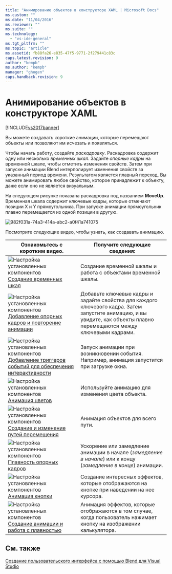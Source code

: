 ```yaml
---
title: "Анимирование объектов в конструкторе XAML | Microsoft Docs"
ms.custom: ""
ms.date: "11/04/2016"
ms.reviewer: ""
ms.suite: ""
ms.technology: 
  - "vs-ide-general"
ms.tgt_pltfrm: ""
ms.topic: "article"
ms.assetid: fb88fa26-e835-47f5-9771-2f279441c83c
caps.latest.revision: 9
author: "kempb"
ms.author: "kempb"
manager: "ghogen"
caps.handback.revision: 9
---
```

# Анимирование объектов в конструкторе XAML
[!INCLUDE[vs2017banner](../code-quality/includes/vs2017banner.md)]

Вы можете создавать короткие анимации, которые перемещают объекты или позволяют им исчезать и появляться.  
  
 Чтобы начать работу, создайте *раскадровку*. Раскадровка содержит одну или несколько *временных шкал*. Задайте *опорные кадры* на временной шкале, чтобы отметить изменения свойств. Затем при запуске анимации Blend интерполирует изменения свойств за указанный период времени. Результатом является плавный переход. Вы можете анимировать любое свойство, которое принадлежит к объекту, даже если оно не является визуальным.  
  
 На следующем рисунке показана раскадровка под названием **MoveUp**. Временная шкала содержит ключевые кадры, которые отмечают позиции X и Y прямоугольника. При запуске анимации прямоугольник плавно перемещается из одной позиции в другую.  
  
 ![](~/designers/media/982f031a-74a3-414a-abc2-a0f41a741075.png "982f031a\-74a3\-414a\-abc2\-a0f41a741075")  
  
 Посмотрите следующие видео, чтобы узнать, как создавать анимацию.  
  
|Ознакомьтесь с коротким видео.|Получите следующие сведения:|  
|------------------------------------|----------------------------------|  
|![Настройка установленных компонентов](~/designers/media/bldadminconsoleinitialconfigicon.PNG "BldAdminConsoleInitialConfigIcon") [Создание временных шкал](http://www.popscreen.com/v/6A4eF/Microsoft-Expression-Blend-Creating-Timelines)|Создание временной шкалы и работа с объектами временной шкалы.|  
|![Настройка установленных компонентов](~/designers/media/bldadminconsoleinitialconfigicon.PNG "BldAdminConsoleInitialConfigIcon") [Добавление опорных кадров и повторение анимации](http://www.popscreen.com/v/6A4fi/Microsoft-Expression-Blend-Adding-Keyframes-and-Repeating-an-Animation)|Добавьте ключевые кадры и задайте свойства для каждого ключевого кадра. Затем запустите анимацию, и вы увидите, как объекты плавно перемещаются между ключевыми кадрами.|  
|![Настройка установленных компонентов](~/designers/media/bldadminconsoleinitialconfigicon.PNG "BldAdminConsoleInitialConfigIcon") [Добавление триггеров событий для обеспечения интерактивности](http://www.popscreen.com/v/6A4e4/Microsoft-Expression-Blend-Adding-Event-Triggers-for-Interactivity)|Запуск анимации при возникновении события. Например, анимация запустится при загрузке окна.|  
|![Настройка установленных компонентов](~/designers/media/bldadminconsoleinitialconfigicon.PNG "BldAdminConsoleInitialConfigIcon") [Анимация цветов](http://www.popscreen.com/v/6A4gv/Microsoft-Expression-Blend-Animating-Colors)|Используйте анимацию для изменения цвета объекта.|  
|![Настройка установленных компонентов](~/designers/media/bldadminconsoleinitialconfigicon.PNG "BldAdminConsoleInitialConfigIcon") [Создание и изменение путей перемещения](http://www.popscreen.com/v/6A4fX/Microsoft-Expression-Blend-Creating-and-Modifying-Motion-Paths)|Анимация объектов для всего пути.|  
|![Настройка установленных компонентов](~/designers/media/bldadminconsoleinitialconfigicon.PNG "BldAdminConsoleInitialConfigIcon") [Плавность опорных кадров](http://www.popscreen.com/v/6A4dM/Microsoft-Expression-Blend-Easing-Keyframes)|Ускорение или замедление анимации в начале \(*замедление в начале*\) или к концу \(*замедление в конце*\) анимации.|  
|![Настройка установленных компонентов](~/designers/media/bldadminconsoleinitialconfigicon.PNG "BldAdminConsoleInitialConfigIcon") [Анимация кнопки](http://www.popscreen.com/v/6A4fK/Microsoft-Expression-Blend-Animating-a-Button)|Создание интересных эффектов, которые отображаются на кнопке при наведении на нее курсора.|  
|![Настройка установленных компонентов](~/designers/media/bldadminconsoleinitialconfigicon.PNG "BldAdminConsoleInitialConfigIcon") [Создание анимации и работа с плавностью](https://www.youtube.com/watch?v=mAJXYrwxGYo)|Анимация эффектов, которые отображаются в том случае, когда пользователь нажимает кнопку на изображении калькулятора.|  
  
## См. также  
 [Создание пользовательского интерфейса с помощью Blend для Visual Studio](../designers/creating-a-ui-by-using-blend-for-visual-studio.md)